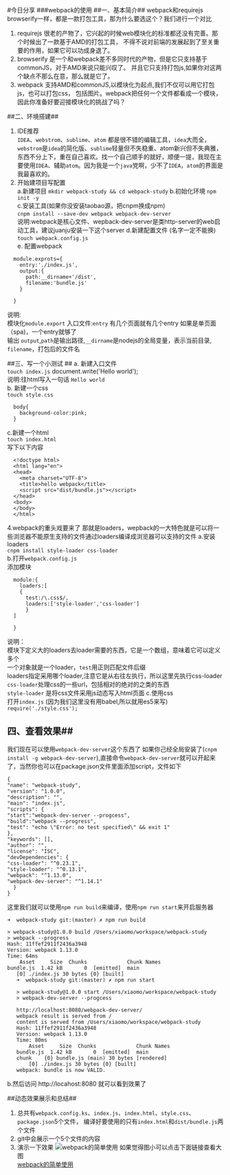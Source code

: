 <!--
author: 小莫
date: 2016-05-14
title: wepback的使用
tags: webback
category: 自动化构建工具
status: publish
summary: 说到自动化构建，你想到了什么？基于AMD的requirejs？还是基于commoJS的browserify？
他们都在各自的领域或者说时代发挥了很重要的作用。但是时代的变迁，webpack成了现在的佼佼者，我们不知道
什么时候wepback也会被取代，但是现在我们必须要掌握。我不担心我学完webpack新东西来了就没用了，相反的
我很期待也很高兴有新的东西来取代webpack，因为如果能取代，必然是更好的东西。如果是更好的，那又为什么
要拒绝呢？活在当下，认真学习。
-->

#今日分享
###webpack的使用
##一、基本简介##
webpack和requirejs browserify一样，都是一款打包工具，那为什么要选这个？我们进行一个对比
1. requirejs 很老的产物了，它兴起的时候web模块化的标准都还没有完善。那个时候出了一款基于AMD的打包工具，
不得不说对前端的发展起到了至关重要的作用，如果它可以功成身退了。
2. browserify 是一个和webpack差不多同时代的产物，但是它只支持基于commonJS，对于AMD来说只能兴叹了。
并且它只支持打包js,如果你对这两个缺点不那么在意，那么就是它了。
3. webpack 支持AMD和commonJS,以模块化为起点,我们不仅可以用它打包js，也可以打包css，
包括图片。webpack把任何一个文件都看成一个模块，因此你准备好要迎接模块化的挑战了吗？

##二、环境搭建##
1. IDE推荐  
 `IDEA`、`webstrom`、`sublime`、`atom`  都是很不错的编辑工具，`idea`大而全，`webstrom`是`idea`的简化版、`sublime`轻量但不失稳重、atom新兴但不失典雅，东西不分上下，重在自己喜欢。找一个自己顺手的就好，顺便一提，我现在主要使用`IDEA`、辅助`atom`。因为我是一个`java`党啊，少不了`IDEA`，`atom`的界面是我最喜欢的。
 2. 开始建项目写配置  
 a.新建项目
 `mkdir webpack-study && cd webpack-study`
 b.初始化环境
 `npm init -y`  
 c.安装工具(如果你没安装taobao源，把cnpm换成npm)  
 `cnpm install --save-dev webpack webpack-dev-server`  
说明:webpack是核心文件、wepback-dev-server是类http-server的web启动工具，建议juanju安装一下这个server
d.新建配置文件  (名字一定不能换)
`touch webpack.config.js`  
e. 配置webpack

```
  module.exprots={
    entry:'./index.js',
    output:{
      path:__dirname+'/dist',
      filename:'bundle.js'
    }

  }
```  

说明:  
模块化`module.export`
入口文件:`entry` 有几个页面就有几个entry 如果是单页面（spa)，一个entry就够了  
输出 `output`,`path`是输出路径,`__dirname`是nodejs的全局变量，表示当前目录, `filename`，打包后的文件名

##三、写一个小测试 ##
a. 新建入口文件  
`touch index.js`
  document.write('Hello world');  
  说明:往html写入一句话 `Hello world`  
b. 新建一个css  
`touch style.css`  
```
  body{
    background-color:pink;
  }
```

c.新建一个html  
`touch index.html`  
写下以下内容  

```
  <!doctype html>
  <html lang="en">
  <head>
    <meta charset="UTF-8">
    <title>hello webpack</title>
    <script src="dist/bundle.js"></script>
  </head>
  <body>
  </body>
  </html>
```

4.webpack的重头戏要来了 那就是loaders，wepback的一大特色就是可以将一些浏览器不能原生支持的文件通过loaders编译成浏览器可以支持的文件
a.安装loaders  
`cnpm install style-loader css-loader `  
b.打开`webpack.config.js`  
添加模块
```
  module:{
    loaders:[
    {
      test:/\.css$/,
      loaders:['style-loader','css-loader']
      }
  ]

  }
```

说明：  
模块下定义大的loaders去loader需要的东西，它是一个数组，意味着它可以定义多个  
一个对象就是一个loader，`test`用正则匹配文件后缀  
loaders指定采用哪个loader,注意它是从右往左执行，所以这里先执行css-loader  
`css-loader`处理css的一些url，包括相对的绝对的之类的东西  
`style-loader` 是将css文件采用js动态写入html页面
c.使用css  
打开`index.js`  (因为我们这里没有用babel,所以就用es5来写)
`require('./style.css');`

## 四、查看效果##
我们现在可以使用`webpack-dev-server`这个东西了
如果你己经全局安装了(`cnpm install -g webpack-dev-server`),直接命令`webpack-dev-server`就可以开起来了，当然你也可以在package.json文件里面添加script，文件如下

```
{
"name": "webpack-study",
"version": "1.0.0",
"description": "",
"main": "index.js",
"scripts": {
"start":"webpack-dev-server --progcess",
"build":"webpack --progress",
"test": "echo \"Error: no test specified\" && exit 1"
},
"keywords": [],
"author": "",
"license": "ISC",
"devDependencies": {
"css-loader": "^0.23.1",
"style-loader": "^0.13.1",
"webpack": "^1.13.0",
"webpack-dev-server": "^1.14.1"
  }
}

```

这里我们就可以使用`npm run build`来编译，使用`npm run start`来开启服务器  

```
➜  webpack-study git:(master) ✗ npm run build

> webpack-study@1.0.0 build /Users/xiaomo/workspace/webpack-study
> webpack --progress
Hash: 11ffef2911f2436a3948
Version: webpack 1.13.0
Time: 64ms
    Asset     Size  Chunks             Chunk Names
bundle.js  1.42 kB       0  [emitted]  main
   [0] ./index.js 30 bytes {0} [built]
   ➜  webpack-study git:(master) ✗ npm run start

   > webpack-study@1.0.0 start /Users/xiaomo/workspace/webpack-study
   > webpack-dev-server --progcess

   http://localhost:8080/webpack-dev-server/
   webpack result is served from /
   content is served from /Users/xiaomo/workspace/webpack-study
   Hash: 11ffef2911f2436a3948
   Version: webpack 1.13.0
   Time: 80ms
       Asset     Size  Chunks             Chunk Names
   bundle.js  1.42 kB       0  [emitted]  main
   chunk    {0} bundle.js (main) 30 bytes [rendered]
       [0] ./index.js 30 bytes {0} [built]
   webpack: bundle is now VALID.

```

b.然后访问 http://locahost:8080 就可以看到效果了

##动态效果展示和总结##
1. 总共有`webpack.config.ks`、`index.js`、`index.html`、`style.css`、`package.json`5个文件，
编译好要使用的只有`index.html`和`dist/bundle.js`两个文件
2. git中会展示一个5个文件的内容
3. 演示一下效果
![webpack的简单使用](1)
如果觉得图小可以点击下面链接查看大图  
[webpack的简单使用](1)
